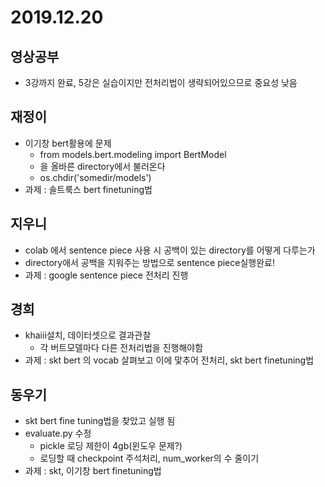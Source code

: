 # 2019.12.20

## 영상공부

- 3강까지 완료, 5강은 실습이지만 전처리법이 생략되어있으므로 중요성 낮음

  

## 재정이

- 이기창 bert활용에 문제
  - from models.bert.modeling import BertModel
  - 을 올바른 directory에서 불러온다
  - os.chdir('somedir/models')
- 과제 : 솔트룩스 bert finetuning법

## 지우니

- colab 에서 sentence piece 사용 시 공백이 있는 directory를 어떻게 다루는가
- directory애서 공백을 지워주는 방법으로 sentence piece실행완료! 
- 과제 : google sentence piece 전처리 진행 

## 경희

- khaiii설치, 데이터셋으로 결과관찰 
  - 각 버트모델마다 다른 전처리법을 진행해야함
- 과제 : skt bert 의 vocab 살펴보고 이에 맟추어 전처리, skt bert finetuning법

## 동우기

- skt bert fine tuning법을 찾았고 실행 됨
- evaluate.py 수정
  - pickle 로딩 제한이 4gb(윈도우 문제?) 
  - 로딩할 때 checkpoint 주석처리, num_worker의 수 줄이기 
- 과제 : skt, 이기창 bert finetuning법

